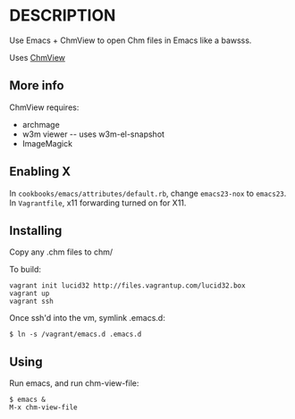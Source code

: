 DESCRIPTION
===========

Use Emacs + ChmView to open Chm files in Emacs like a bawsss.

Uses [ChmView](http://www.emacswiki.org/emacs/ChmView)

More info
---------
ChmView requires:
* archmage
* w3m viewer -- uses w3m-el-snapshot
* ImageMagick

Enabling X
----------

In `cookbooks/emacs/attributes/default.rb`, change `emacs23-nox` to `emacs23`.
In `Vagrantfile`, x11 forwarding turned on for X11. 

Installing
----------

Copy any .chm files to chm/

To build:

    vagrant init lucid32 http://files.vagrantup.com/lucid32.box
    vagrant up
    vagrant ssh

Once ssh'd into the vm, symlink .emacs.d:

    $ ln -s /vagrant/emacs.d .emacs.d

Using
-----

Run emacs, and run chm-view-file:

    $ emacs &
    M-x chm-view-file

